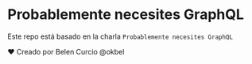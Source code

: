 # Probablemente necesites GraphQL
Este repo está basado en la charla `Probablemente necesites GraphQL`

❤️ Creado por Belen Curcio @okbel

